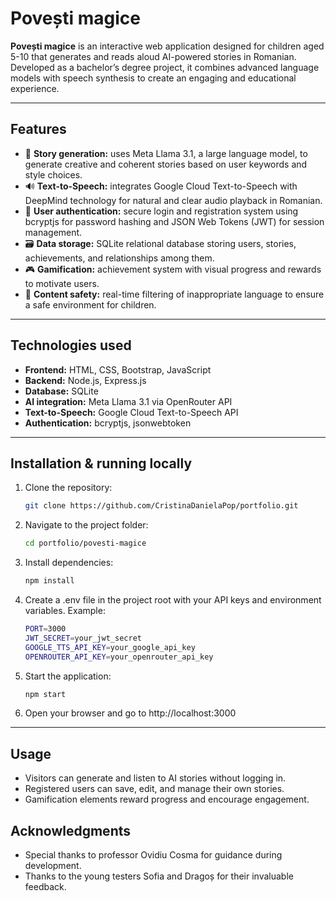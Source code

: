 # Povești magice

**Povești magice** is an interactive web application designed for children aged 5-10 that generates and reads aloud AI-powered stories in Romanian.  
Developed as a bachelor’s degree project, it combines advanced language models with speech synthesis to create an engaging and educational experience.

---

## Features

- 🤖 **Story generation:** uses Meta Llama 3.1, a large language model, to generate creative and coherent stories based on user keywords and style choices.
- 🔊 **Text-to-Speech:** integrates Google Cloud Text-to-Speech with DeepMind technology for natural and clear audio playback in Romanian.
- 🔐 **User authentication:** secure login and registration system using bcryptjs for password hashing and JSON Web Tokens (JWT) for session management.
- 🗃️ **Data storage:** SQLite relational database storing users, stories, achievements, and relationships among them.
- 🎮 **Gamification:** achievement system with visual progress and rewards to motivate users.
- 🚫 **Content safety:** real-time filtering of inappropriate language to ensure a safe environment for children.

---

## Technologies used

- **Frontend:** HTML, CSS, Bootstrap, JavaScript
- **Backend:** Node.js, Express.js
- **Database:** SQLite
- **AI integration:** Meta Llama 3.1 via OpenRouter API
- **Text-to-Speech:** Google Cloud Text-to-Speech API
- **Authentication:** bcryptjs, jsonwebtoken

---

## Installation & running locally

1. Clone the repository:

   ```bash
   git clone https://github.com/CristinaDanielaPop/portfolio.git
   ```

2. Navigate to the project folder:
   ```bash
   cd portfolio/povesti-magice
   ```

3. Install dependencies:
   
   ```bash
   npm install
   ```

4. Create a .env file in the project root with your API keys and environment variables. Example:
   
   ```bash
   PORT=3000
   JWT_SECRET=your_jwt_secret
   GOOGLE_TTS_API_KEY=your_google_api_key
   OPENROUTER_API_KEY=your_openrouter_api_key
   ```

5. Start the application:
   
   ```bash
   npm start
   ```

 6. Open your browser and go to http://localhost:3000

---

## Usage
- Visitors can generate and listen to AI stories without logging in.  
- Registered users can save, edit, and manage their own stories.  
- Gamification elements reward progress and encourage engagement.

## Acknowledgments
- Special thanks to professor Ovidiu Cosma for guidance during development.  
- Thanks to the young testers Sofia and Dragoș for their invaluable feedback.  

